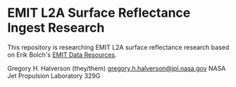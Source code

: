 # EMIT L2A Surface Reflectance Ingest Research

This repository is researching EMIT L2A surface reflectance research based on Erik Bolch's [EMIT Data Resources](https://github.com/nasa/EMIT-Data-Resources/blob/4ae938c7478669cd6393a2e6b1646c8776055cf8/python/modules/emit_tools.py#L4).

Gregory H. Halverson (they/them)
[gregory.h.halverson@jpl.nasa.gov](mailto:gregory.h.halverson@jpl.nasa.gov)
NASA Jet Propulsion Laboratory 329G
